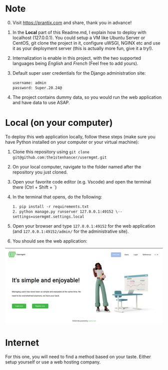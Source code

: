 # **Note**
0. Visit https://prantix.com and share, thank you in advance!

1. In the **Local** part of this Readme.md, I explain how to deploy with localhost (127.0.0.1). You could setup a VM like Ubuntu Server or CentOS, git clone the project in it, configure uWSGI, NGINX etc and use it as your deployment server (this is actually more fun, give it a try!).

2. Internalization is enable in this project, with the two supported languages being *English* and 
*French* (Feel free to add yours).

3. Default super user credentials for the Django administration site:
   ```
   username: admin
   password: Super.20.24@
   ```

4. The project contains dummy data, so you would run the web application and have data to use ASAP.

# **Local (on your computer)**
To deploy this web application locally, follow these steps (make sure you have Python installed on your computer or your virtual machine):

1. Clone this repository using `git clone git@github.com:the1stenhancer/usermgmt.git`

2. On your local computer, navigate to the folder named after the repository you just cloned.

3. Open your favorite code editor (e.g. Vscode) and open the terminal there (Ctrl + Shift + `)

4. In the terminal that opens, do the following:
    ```
	1. pip install -r requirements.txt
	2. python manage.py runserver 127.0.0.1:49152 \--settings=usermgmt.settings.local
    ```

5. Open your browser and type `127.0.0.1:49152` for the web application (and `127.0.0.1:49152/admin/` for the administrative site).

6. You should see the web application:

![Screenshot of the usermgmt web application home page](https://github.com/the1stenhancer/usermgmt/blob/main/crud/static/img/home_screen.png)



# **Internet**
For this one, you will need to find a method based on your taste. Either setup yourself or use a web hosting company.